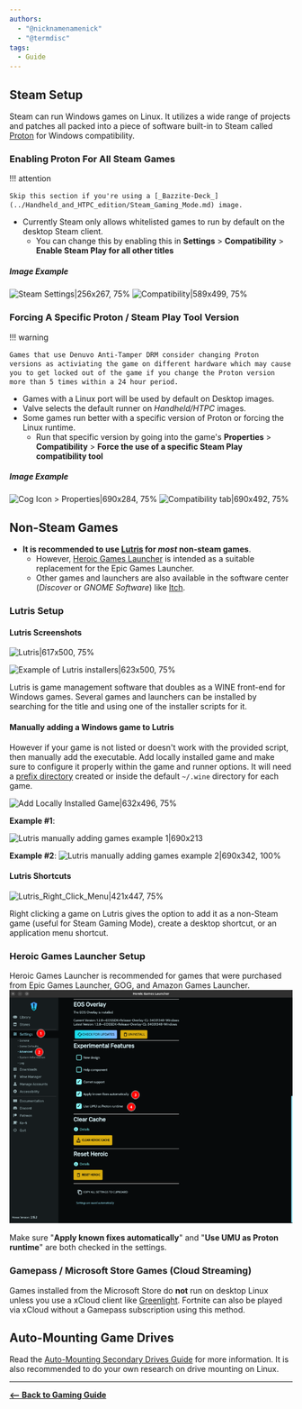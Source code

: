 ```yaml
---
authors:
  - "@nicknamenamenick"
  - "@termdisc"
tags:
  - Guide
---
```


<!-- ANCHOR: METADATA -->
<!--{"url_discourse": "https://universal-blue.discourse.group/docs?topic=2656", "fetched_at": "2024-09-03 16:43:09.533219+00:00"}-->
<!-- ANCHOR_END: METADATA -->

## **Steam Setup**

Steam can run Windows games on Linux. It utilizes a wide range of projects and patches all packed into a piece of software built-in to Steam called [Proton](https://github.com/ValveSoftware/Proton) for Windows compatibility.

### Enabling Proton For All Steam Games

!!! attention
    
    Skip this section if you're using a [_Bazzite-Deck_](../Handheld_and_HTPC_edition/Steam_Gaming_Mode.md) image.

- Currently Steam only allows whitelisted games to run by default on the desktop Steam client.
  - You can change this by enabling this in **Settings** > **Compatibility** > **Enable Steam Play for all other titles**

##### Image Example
![Steam Settings|256x267, 75%](../img/Steam_Setup_Settings.png)
![Compatibility|589x499, 75%](../img/Steam_Setup_Compatibility.png)

### Forcing A Specific Proton / Steam Play Tool Version

!!! warning 
    
    Games that use Denuvo Anti-Tamper DRM consider changing Proton versions as activiating the game on different hardware which may cause you to get locked out of the game if you change the Proton version more than 5 times within a 24 hour period.

- Games with a Linux port will be used by default on Desktop images.
- Valve selects the default runner on _Handheld/HTPC_ images.
- Some games run better with a specific version of Proton or forcing the Linux runtime.
  - Run that specific version by going into the game's **Properties** > **Compatibility** > **Force the use of a specific Steam Play compatibility tool**
##### Image Example
![Cog Icon > Properties|690x284, 75%](../img/Steam_Setup_Cog.png)
![Compatibility tab|690x492, 75%](../img/Steam_Setup_Compat_Tab.png)

## **Non-Steam Games**

- **It is recommended to use [Lutris](https://lutris.net/games?q=&ordering=-popularity&paginate_by=100) for _most_ non-steam games**.
  - However, [Heroic Games Launcher](https://heroicgameslauncher.com) is intended as a suitable replacement for the Epic Games Launcher.
  - Other games and launchers are also available in the software center (_Discover_ or _GNOME Software_) like [Itch](https://flathub.org/apps/io.itch.itch).

### Lutris Setup

#### Lutris Screenshots

![Lutris|617x500, 75%](../img/Lutris_Setup.png)

![Example of Lutris installers|623x500, 75%](../img/Lutris_Setup_Installers.png)

Lutris is game management software that doubles as a WINE front-end for Windows games. Several games and launchers can be installed by searching for the title and using one of the installer scripts for it.

#### Manually adding a Windows game to Lutris

However if your game is not listed or doesn't work with the provided script, then manually add the executable. Add locally installed game and make sure to configure it properly within the game and runner options.  It will need a [prefix directory](https://docs.bazzite.gg/Gaming/Managing_and_modding_games/#non-steam-games-prefix-management) created or inside the default `~/.wine` directory for each game.

![Add Locally Installed Game|632x496, 75%](../img/Lutris_Setup_Add_Local_Game.png)

**Example #1**:

![Lutris manually adding games example 1|690x213](../img/Lutris_Setup_Add_Local_Game_1.png)

**Example #2**:
![Lutris manually adding games example 2|690x342, 100%](../img/Lutris_Setup_Add_Local_Game_2.png)

#### Lutris Shortcuts

![Lutris_Right_Click_Menu|421x447, 75%](../img/Lutris_Setup_Shortcut.png)

Right clicking a game on Lutris gives the option to add it as a non-Steam game (useful for Steam Gaming Mode), create a desktop shortcut, or an application menu shortcut.

### Heroic Games Launcher Setup

Heroic Games Launcher is recommended for games that were purchased from Epic Games Launcher, GOG, and Amazon Games Launcher.
![Heroic|421x447, 75%](../img/checks.png)

Make sure "**Apply known fixes automatically**" and "**Use UMU as Proton runtime**" are both checked in the settings.

### Gamepass / Microsoft Store Games (Cloud Streaming)

Games installed from the Microsoft Store do **not** run on desktop Linux unless you use a xCloud client like [Greenlight](https://github.com/unknownskl/greenlight). Fortnite can also be played via xCloud without a Gamepass subscription using this method.

## Auto-Mounting Game Drives

Read the [Auto-Mounting Secondary Drives Guide](../Advanced/Auto-Mounting_Secondary_Drives.md) for more information. It is also recommended to do your own research on drive mounting on Linux.

<hr>

[**<-- Back to Gaming Guide**](./index.md)
